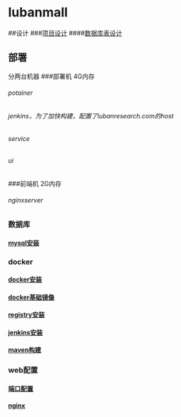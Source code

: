 # lubanmall
##设计
###[项目设计](documents/design/index.md)
####[数据库表设计](documents/design/dbdesign.md)
## 部署
分两台机器
###部署机 4G内存
###### potainer
###### jenkins，为了加快构建，配置了lubanresearch.com的host
###### service
###### ui
###前端机 2G内存
###### nginxserver
### 数据库
#### [mysql安装](documents/deploy/db/mysql.md)
### docker
#### [docker安装](documents/deploy/docker/docker.md)
#### [docker基础镜像](documents/deploy/docker/baseImage.md)
#### [registry安装](documents/deploy/docker/registry.md)
#### [jenkins安装](documents/deploy/docker/jenkins.md)
#### [maven构建](documents/deploy/docker/maven.md)
### web配置
#### [端口配置](documents/deploy/web/ports.md)
#### [nginx](documents/deploy/web/nginx.md)



